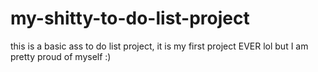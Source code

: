 # my-shitty-to-do-list-project
this is a basic ass to do list project, it is my first project EVER lol but I am pretty proud of myself :)

